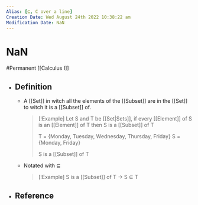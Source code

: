 ```yaml
---
Alias: [⊆, C over a line]
Creation Date: Wed August 24th 2022 10:38:22 am 
Modification Date: NaN
---
```

# NaN
#Permanent [[Calculus I]]

- ## Definition
	- A [[Set]] in witch all the elements of the [[Subset]] are in the [[Set]] to witch it is a [[Subset]] of.
	  > [!Example]
	  > Let S and T be [[Set|Sets]], if every [[Element]] of S is an [[Element]] of T then S is a [[Subset]] of T
	  > 
	  > T = {Monday, Tuesday, Wednesday, Thursday, Friday}
	  > S = {Monday, Friday}
	  > 
	  > S is a [[Subset]] of T
	- Notated with $\subseteq$
	  > [!Example]
	  > S is a [[Subset]] of T $\rightarrow$ S $\subseteq$ T
- ## Reference